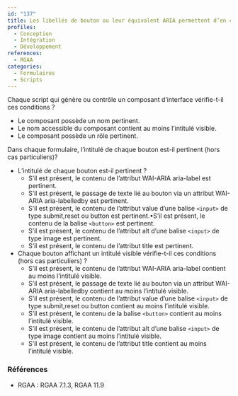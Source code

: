 ```yaml
---
id: "137"
title: Les libellés de bouton ou leur équivalent ARIA permettent d’en comprendre la fonction
profiles:
  - Conception
  - Intégration
  - Développement
references:
  - RGAA
categories:
  - Formulaires
  - Scripts
---
```


Chaque script qui génère ou contrôle un composant d’interface vérifie-t-il ces conditions ?
* Le composant possède un nom pertinent.
* Le nom accessible du composant contient au moins l’intitulé visible.
* Le composant possède un rôle pertinent.

Dans chaque formulaire, l’intitulé de chaque bouton est-il pertinent (hors cas particuliers)?

* L’intitulé de chaque bouton est-il pertinent ?
  * S’il est présent, le contenu de l’attribut WAI-ARIA aria-label est pertinent.
  * S’il est présent, le passage de texte lié au bouton via un attribut WAI-ARIA aria-labelledby est pertinent.
  * S’il est présent, le contenu de l’attribut value d’une balise `<input>` de type submit,reset ou button est pertinent.•S’il est présent, le contenu de la balise `<button>` est pertinent.
  * S’il est présent, le contenu de l’attribut alt d’une balise `<input>` de type image est pertinent.
  * S’il est présent, le contenu de l’attribut title est pertinent.
* Chaque bouton affichant un intitulé visible vérifie-t-il ces conditions (hors cas particuliers) ?
  * S’il est présent, le contenu de l’attribut WAI-ARIA aria-label contient au moins l’intitulé visible.
  * S’il est présent, le passage de texte lié au bouton via un attribut WAI-ARIA aria-labelledby contient au moins l’intitulé visible.
  * S’il est présent, le contenu de l’attribut value d’une balise `<input>` de type submit,reset ou button contient au moins l’intitulé visible.
  * S’il est présent, le contenu de la balise `<button>` contient au moins l’intitulé visible.
  * S’il est présent, le contenu de l’attribut alt d’une balise `<input>` de type image contient au moins l’intitulé visible.
  * S’il est présent, le contenu de l’attribut title contient au moins l’intitulé visible.

### Références

*   RGAA : RGAA 7.1.3, RGAA 11.9
